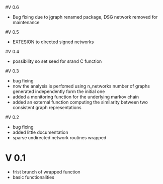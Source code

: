 #V 0.6
* Bug fixing due to jgraph renamed package, DSG network removed for maintenance

#V 0.5
* EXTESION to directed signed networks

#V 0.4
* possibility so set seed for srand C function

#V 0.3
* bug fixing
* now the analysis is perfomed using n_networks number of graphs generated independently form the initial one
* added a monitoring function for the underlying markov chain
* added an external function computing the similarity between two consistent graph representations

#V 0.2
* bug fixing
* added little documentation
* sparse undirected network routines wrapped

# V 0.1
* frist brunch of wrapped function
* basic functionalities
